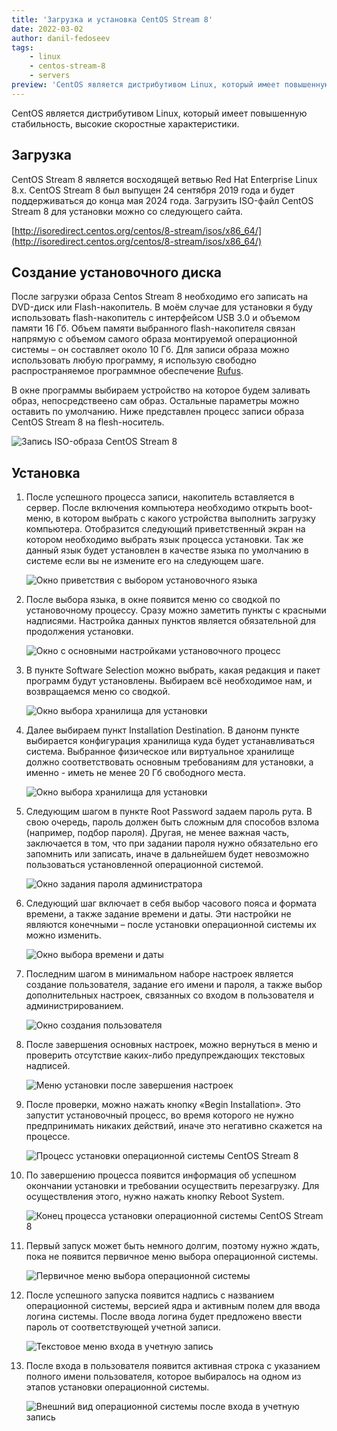 ```yaml
---
title: 'Загрузка и установка CentOS Stream 8'
date: 2022-03-02
author: danil-fedoseev
tags:
    - linux
    - centos-stream-8
    - servers
preview: 'CentOS является дистрибутивом Linux, который имеет повышенную стабильность, высокие скоростные характеристики.'
---
```


CentOS является дистрибутивом Linux, который имеет повышенную стабильность, высокие скоростные характеристики.

## Загрузка

CentOS Stream 8 является восходящей ветвью Red Hat Enterprise Linux 8.x. CentOS Stream 8 был выпущен 24 сентября 2019 года и будет поддерживаться до конца мая 2024 года.
Загрузить ISO-файл CentOS Stream 8 для установки можно со следующего сайта.

[http://isoredirect.centos.org/centos/8-stream/isos/x86_64/](http://isoredirect.centos.org/centos/8-stream/isos/x86_64/)

## Создание установочного диска

После загрузки образа Centos Stream 8 необходимо его записать на DVD-диск или Flash-накопитель. В моём случае для установки я буду использовать flash-накопитель с интерфейсом USB 3.0 и объемом памяти 16 Гб. Объем памяти выбранного flash-накопителя связан напрямую с объемом самого образа монтируемой операционной системы – он составляет около 10 Гб. Для записи образа можно использовать любую программу, я использую свободно распространяемое программное обеспечение [Rufus](https://rufus.ie/).

В окне программы выбираем устройство на которое будем заливать образ, непосредствеено сам образ. Остальные параметры можно оставить по умолчанию. Ниже представлен процесс записи образа CentOS Stream 8 на flesh-носитель.

![Запись ISO-образа CentOS Stream 8](images/1_1.jpg)

## Установка

1. После успешного процесса записи, накопитель вставляется в сервер. После включения компьютера необходимо открыть boot-меню, в котором выбрать с какого устройства выполнить загрузку компьютера. Отобразится следующий приветственный экран на котором необходимо выбрать язык процесса установки. Так же данный язык будет установлен в качестве языка по умолчанию в системе если вы не измените его на следующем шаге.

    ![Окно приветствия с выбором установочного языка](images/2.png)

2. После выбора языка, в окне появится меню со сводкой по установочному процессу. Сразу можно заметить пункты с красными надписями. Настройка данных пунктов является обязательной для продолжения установки.

    ![Окно с основными настройками установочного процесс](images/3.png)

3. В пункте Software Selection можно выбрать, какая редакция и пакет программ будут установлены. Выбираем всё необходимое нам, и возвращаемся меню со сводкой.

    ![Окно выбора хранилища для установки](images/4.png)

4. Далее выбираем пункт Installation Destination. В данонм пункте выбирается конфигурация хранилища куда будет устанавливаться система. Выбранное физическое или виртуальное хранилище должно соответствовать основным требованиям для установки, а именно - иметь не менее 20 Гб свободного места.

    ![Окно выбора хранилища для установки](images/5.png)

5. Следующим шагом в пункте Root Password задаем пароль рута. В свою очередь, пароль должен быть сложным для способов взлома (например, подбор пароля). Другая, не менее важная часть, заключается в том, что при задании пароля нужно обязательно его запомнить или записать, иначе в дальнейшем будет невозможно пользоваться установленной операционной системой.

    ![Окно задания пароля администратора](images/6.png)

6. Следующий шаг включает в себя выбор часового пояса и формата времени, а также задание времени и даты. Эти настройки не являются конечными – после установки операционной системы их можно изменить.

    ![Окно выбора времени и даты](images/7.png)

7. Последним шагом в минимальном наборе настроек является создание пользователя, задание его имени и пароля, а также выбор дополнительных настроек, связанных со входом в пользователя и администрированием.

    ![Окно создания пользователя](images/8.png)

8. После завершения основных настроек, можно вернуться в меню и проверить отсутствие каких-либо предупреждающих текстовых надписей.

    ![Меню установки после завершения настроек](images/9.png)

9. После проверки, можно нажать кнопку «Begin Installation». Это запустит установочный процесс, во время которого не нужно предпринимать никаких действий, иначе это негативно скажется на процессе.

    ![Процесс установки операционной системы CentOS Stream 8](images/10.png)

10. По завершению процесса появится информация об успешном окончании установки и требовании осуществить перезагрузку. Для осуществления этого, нужно нажать кнопку Reboot System.

    ![Конец процесса установки операционной системы CentOS Stream 8](images/11.png)

11. Первый запуск может быть немного долгим, поэтому нужно ждать, пока не появится первичное меню выбора операционной системы.

    ![Первичное меню выбора операционной системы](images/12.png)

12. После успешного запуска появится надпись с названием операционной системы, версией ядра и активным полем для ввода логина системы. После ввода логина будет предложено ввести пароль от соответствующей учетной записи.

    ![Текстовое меню входа в учетную запись](images/13.png)

13. После входа в пользователя появится активная строка с указанием полного имени пользователя, которое выбиралось на одном из этапов установки операционной системы.

    ![Внешний вид операционной системы после входа в учетную запись](images/14.png)






